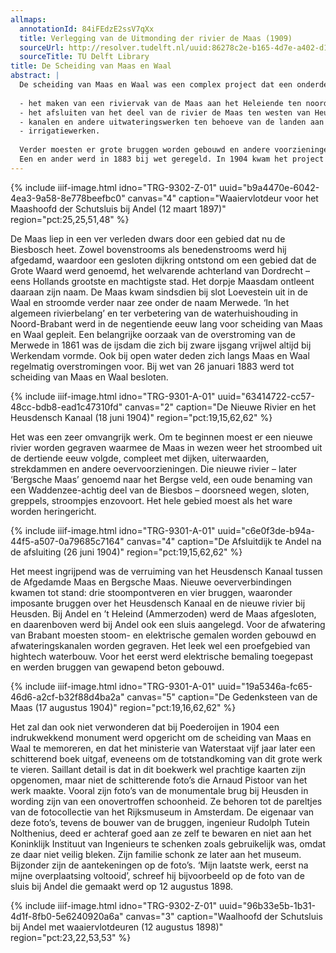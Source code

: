```yaml
---
allmaps:
  annotationId: 84iFEdzE2ssV7qXx
  title: Verlegging van de Uitmonding der rivier de Maas (1909)
  sourceUrl: http://resolver.tudelft.nl/uuid:86278c2e-b165-4d7e-a402-d17e2c16d356
  sourceTitle: TU Delft Library
title: De Scheiding van Maas en Waal
abstract: |
  De scheiding van Maas en Waal was een complex project dat een onderdeel vormde van een nog groter project in de negentiende eeuw: de rivierverbetering. Na lange discussies over beste aanpak, werd in de jaren 1851 en 1861 een plan opgesteld. Doel was om de grote rivieren Maas en de Rijn (Waal) een eigen monding te geven in zee. Dit onderdeel wordt ook wel de ‘verlegging van de Maasmond’ genoemd. De uitmonding van de rivier werd verlegd naar de Amer. Hiertoe waren de volgende werken noodzakelijk:
  
  - het maken van een riviervak van de Maas aan het Heleiende ten noorden van Hedikhuizen door het onbedijkte gebied van het Oude Maasje tot het riviertje de Donge en het verbeteren (normaliseren) van de Amer;
  - het afsluiten van het deel van de rivier de Maas ten westen van Heusden;
  - kanalen en andere uitwateringswerken ten behoeve van de landen aan weerzijde van de nieuwe rivier;
  - irrigatiewerken.
  
  Verder moesten er grote bruggen worden gebouwd en andere voorzieningen worden getroffen, zoals de bouw van gemalen.
  Een en ander werd in 1883 bij wet geregeld. In 1904 kwam het project gereed.
---
```


{% include iiif-image.html idno="TRG-9302-Z-01" uuid="b9a4470e-6042-4ea3-9a58-8e778beefbc0" canvas="4" caption="Waaiervlotdeur voor het Maashoofd der Schutsluis bij Andel (12 maart 1897)" region="pct:25,25,51,48" %}

De Maas liep in een ver verleden dwars door een gebied dat nu de Biesbosch heet. Zowel bovenstrooms als benedenstrooms werd hij afgedamd, waardoor een gesloten dijkring ontstond om een gebied dat de Grote Waard werd genoemd, het welvarende achterland van Dordrecht – eens Hollands grootste en machtigste stad. Het dorpje Maasdam ontleent daaraan zijn naam. De Maas kwam sindsdien bij slot Loevestein uit in de Waal en stroomde verder naar zee onder de naam Merwede. ‘In het algemeen rivierbelang’ en ter verbetering van de waterhuishouding in Noord-Brabant werd in de negentiende eeuw lang voor scheiding van Maas en Waal gepleit. Een belangrijke oorzaak van de overstroming van de Merwede in 1861 was de ijsdam die zich bij zware ijsgang vrijwel altijd bij Werkendam vormde. Ook bij open water deden zich langs Maas en Waal regelmatig overstromingen voor. Bij wet van 26 januari 1883 werd tot scheiding van Maas en Waal besloten.

{% include iiif-image.html idno="TRG-9301-A-01" uuid="63414722-cc57-48cc-bdb8-ead1c47310fd" canvas="2" caption="De Nieuwe Rivier en het Heusdensch Kanaal (18 juni 1904)" region="pct:19,15,62,62" %}

Het was een zeer omvangrijk werk. Om te beginnen moest er een nieuwe rivier worden gegraven waarmee de Maas in wezen weer het stroombed uit de dertiende eeuw volgde, compleet met dijken, uiterwaarden, strekdammen en andere oevervoorzieningen. Die nieuwe rivier – later ‘Bergsche Maas’ genoemd naar het Bergse veld, een oude benaming van een Waddenzee-achtig deel van de Biesbos – doorsneed wegen, sloten, greppels, stroompjes enzovoort. Het hele gebied moest als het ware worden heringericht.

{% include iiif-image.html idno="TRG-9301-A-01" uuid="c6e0f3de-b94a-44f5-a507-0a79685c7164" canvas="4" caption="De Afsluitdijk te Andel na de afsluiting (26 juni 1904)" region="pct:19,15,62,62" %}

Het meest ingrijpend was de verruiming van het Heusdensch Kanaal tussen de Afgedamde Maas en Bergsche Maas. Nieuwe oeververbindingen kwamen tot stand: drie stoompontveren en vier bruggen, waaronder imposante bruggen over het Heusdensch Kanaal en de nieuwe rivier bij Heusden. Bij Andel en ’t Heleind (Ammerzoden) werd de Maas afgesloten, en daarenboven werd bij Andel ook een sluis aangelegd. Voor de afwatering van Brabant moesten stoom- en elektrische gemalen worden gebouwd en afwateringskanalen worden gegraven. Het leek wel een proefgebied van hightech waterbouw. Voor het eerst werd elektrische bemaling toegepast en werden bruggen van gewapend beton gebouwd. 

{% include iiif-image.html idno="TRG-9301-A-01" uuid="19a5346a-fc65-46d6-a2cf-b32f88d4ba2a" canvas="5" caption="De Gedenksteen van de Maas (17 augustus 1904)" region="pct:19,16,62,62" %}

Het zal dan ook niet verwonderen dat bij Poederoijen in 1904 een indrukwekkend monument werd opgericht om de scheiding van Maas en Waal te memoreren, en dat het ministerie van Waterstaat vijf jaar later een schitterend boek uitgaf, eveneens om de totstandkoming van dit grote werk te vieren. Saillant detail is dat in dit boekwerk wel prachtige kaarten zijn opgenomen, maar niet de schitterende foto’s die Arnaud Pistoor van het werk maakte. Vooral zijn foto’s van de monumentale brug bij Heusden in wording zijn van een onovertroffen schoonheid. Ze behoren tot de pareltjes van de fotocollectie van het Rijksmuseum in Amsterdam. De eigenaar van deze foto’s, tevens de bouwer van de bruggen, ingenieur Rudolph Tutein Nolthenius, deed er achteraf goed aan ze zelf te bewaren en niet aan het Koninklijk Instituut van Ingenieurs te schenken zoals gebruikelijk was, omdat ze daar niet veilig bleken. Zijn familie schonk ze later aan het museum. Bijzonder zijn de aantekeningen op de foto’s. ‘Mijn laatste werk, eerst na mijne overplaatsing voltooid’, schreef hij bijvoorbeeld op de foto van de sluis bij Andel die gemaakt werd op 12 augustus 1898.

{% include iiif-image.html idno="TRG-9302-Z-01" uuid="96b33e5b-1b31-4d1f-8fb0-5e6240920a6a" canvas="3" caption="Waalhoofd der Schutsluis bij Andel met waaiervlotdeuren (12 augustus 1898)" region="pct:23,22,53,53" %}
